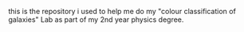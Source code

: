 this is the repository i used to help me do my "colour classification of galaxies" Lab as part of my 2nd year physics degree.

